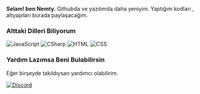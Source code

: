 **Selam! ben Nemty.**
Githubda ve yazılımda daha yeniyim. Yaptığım kodları , altyapıları burada paylaşacağım.

### Alttaki Dilleri Biliyorum

![JavaScript](https://img.shields.io/badge/JavaScript-323330?style=for-the-badge&logo=javascript&logoColor=F7DF1E) ![CSharp](https://img.shields.io/badge/C%23-239120?style=for-the-badge&logo=c-sharp&logoColor=white)  ![HTML](https://img.shields.io/badge/HTML5-E34F26?style=for-the-badge&logo=html5&logoColor=white) ![CSS](https://img.shields.io/badge/CSS3-1572B6?style=for-the-badge&logo=css3&logoColor=white)

### Yardım Lazımsa Beni Bulabilirsin
Eğer birşeyde takıldıysan yardımcı olabilirim.

[![Discord](https://lanyard-profile-readme.vercel.app/api/952214954931544164?hideDiscrim=true)](https://discord.com/users/952214954931544164)
